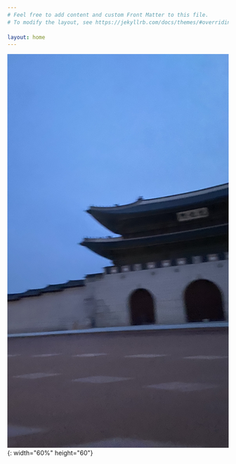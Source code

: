 ```yaml
---
# Feel free to add content and custom Front Matter to this file.
# To modify the layout, see https://jekyllrb.com/docs/themes/#overriding-theme-defaults

layout: home
---
```


![main](https://github.com/ChanToRe/ChanToRe.github.io/blob/master/images/intro.jpg?raw=true){: width="60%" height="60"}


